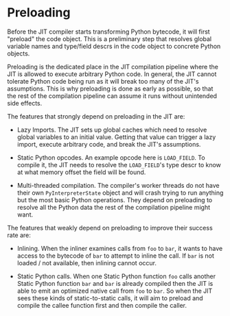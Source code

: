 # Preloading

Before the JIT compiler starts transforming Python bytecode, it will first
"preload" the code object. This is a preliminary step that resolves global
variable names and type/field descrs in the code object to concrete Python
objects.

Preloading is the dedicated place in the JIT compilation pipeline where the JIT
is allowed to execute arbitrary Python code. In general, the JIT cannot tolerate
Python code being run as it will break too many of the JIT's assumptions. This
is why preloading is done as early as possible, so that the rest of the
compilation pipeline can assume it runs without unintended side effects.

The features that strongly depend on preloading in the JIT are:

* Lazy Imports. The JIT sets up global caches which need to resolve global
  variables to an initial value. Getting that value can trigger a lazy import,
  execute arbitrary code, and break the JIT's assumptions.

* Static Python opcodes. An example opcode here is `LOAD_FIELD`. To compile it,
  the JIT needs to resolve the `LOAD_FIELD`'s type descr to know at what memory
  offset the field will be found.

* Multi-threaded compilation. The compiler's worker threads do not have their
  own `PyInterpreterState` object and will crash trying to run anything but the
  most basic Python operations. They depend on preloading to resolve all the
  Python data the rest of the compilation pipeline might want.

The features that weakly depend on preloading to improve their success rate are:

* Inlining. When the inliner examines calls from `foo` to `bar`, it wants to
  have access to the bytecode of `bar` to attempt to inline the call. If `bar`
  is not loaded / not available, then inlining cannot occur.

* Static Python calls. When one Static Python function `foo` calls another
  Static Python function `bar` and `bar` is already compiled then the JIT is
  able to emit an optimized native call from `foo` to `bar`. So when the JIT
  sees these kinds of static-to-static calls, it will aim to preload and compile
  the callee function first and then compile the caller.
